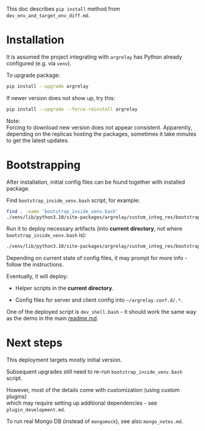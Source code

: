 
This doc describes `pip install` method from `dev_env_and_target_env_diff.md`.

# Installation

It is assumed the project integrating with `argrelay` has Python already configured (e.g. via `venv`).

To upgrade package:

```sh
pip install --upgrade argrelay
```

If newer version does not show up, try this:

```sh
pip install --upgrade --force-reinstall argrelay
```

Note:<br/>
Forcing to download new version does not appear consistent.
Apparently, depending on the replicas hosting the packages,
sometimes it take minutes to get the latest updates.

# Bootstrapping

After installation, initial config files can be found
together with installed package.

Find `bootstrap_inside_venv.bash` script, for example:

```sh
find . -name 'bootstrap_inside_venv.bash'
./venv/lib/python3.10/site-packages/argrelay/custom_integ_res/bootstrap_inside_venv.bash
```

Run it to deploy necessary artifacts
(into **current directory**, not where `bootstrap_inside_venv.bash` is):

```sh
./venv/lib/python3.10/site-packages/argrelay/custom_integ_res/bootstrap_inside_venv.bash
```

Depending on current state of config files, it may prompt for more info - follow the instructions.

Eventually, it will deploy:

*   Helper scripts in the **current directory**.

*   Config files for server and client config into `~/argrelay.conf.d/.*`.

One of the deployed script is `dev_shell.bash` -
it should work the same way as the demo in the main [readme.md][root_readme.md].

# Next steps

This deployment targets mostly initial version.

Subsequent upgrades still need to re-run `bootstrap_inside_venv.bash` script.

However, most of the details come with customization (using custom plugins)<br/>
which may require setting up additional dependencies - see `plugin_development.md`.

To run real Mongo DB (instead of `mongomock`), see also `mongo_notes.md`.

[root_readme.md]: ../../readme.md
